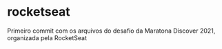 # rocketseat
 Primeiro commit com os arquivos do desafio da Maratona Discover 2021, organizada pela RocketSeat

